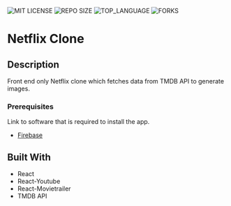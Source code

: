![MIT LICENSE](https://img.shields.io/github/license/scottbromander/the_marketplace.svg?style=flat-square)
![REPO SIZE](https://img.shields.io/github/repo-size/scottbromander/the_marketplace.svg?style=flat-square)
![TOP_LANGUAGE](https://img.shields.io/github/languages/top/scottbromander/the_marketplace.svg?style=flat-square)
![FORKS](https://img.shields.io/github/forks/scottbromander/the_marketplace.svg?style=social)

# Netflix Clone

## Description

Front end only Netflix clone which fetches data from TMDB API to generate images.

### Prerequisites

Link to software that is required to install the app.

- [Firebase](https://firebase.google.com/)

## Built With

- React
- React-Youtube
- React-Movietrailer
- TMDB API
